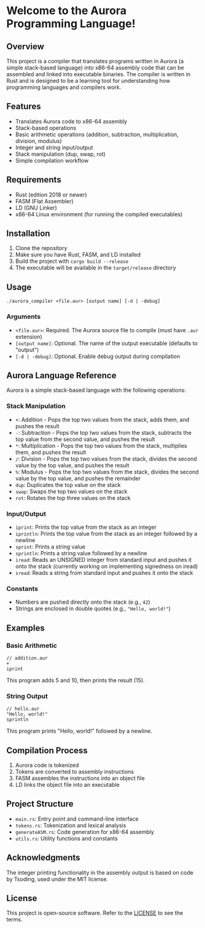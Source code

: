 # Welcome to the Aurora Programming Language!

## Overview

This project is a compiler that translates programs written in Aurora (a simple stack-based language) into x86-64 assembly code that can be assembled and linked into executable binaries. The compiler is written in Rust and is designed to be a learning tool for understanding how programming languages and compilers work.

## Features

- Translates Aurora code to x86-64 assembly
- Stack-based operations
- Basic arithmetic operations (addition, subtraction, multiplication, division, modulus)
- Integer and string input/output
- Stack manipulation (dup, swap, rot)
- Simple compilation workflow

## Requirements

- Rust (edition 2018 or newer)
- FASM (Flat Assembler)
- LD (GNU Linker)
- x86-64 Linux environment (for running the compiled executables)

## Installation

1. Clone the repository
2. Make sure you have Rust, FASM, and LD installed
3. Build the project with `cargo build --release`
4. The executable will be available in the `target/release` directory

## Usage

```
./aurora_compiler <file.aur> [output name] [-d | -debug]
```

### Arguments

- `<file.aur>`: Required. The Aurora source file to compile (must have `.aur` extension)
- `[output name]`: Optional. The name of the output executable (defaults to "output")
- `[-d | -debug]`: Optional. Enable debug output during compilation

## Aurora Language Reference

Aurora is a simple stack-based language with the following operations:

### Stack Manipulation

- `+`: Addition - Pops the top two values from the stack, adds them, and pushes the result
- `-`: Subtraction - Pops the top two values from the stack, subtracts the top value from the second value, and pushes the result
- `*`: Multiplication - Pops the top two values from the stack, multiplies them, and pushes the result
- `/`: Division - Pops the top two values from the stack, divides the second value by the top value, and pushes the result
- `%`: Modulus - Pops the top two values from the stack, divides the second value by the top value, and pushes the remainder
- `dup`: Duplicates the top value on the stack
- `swap`: Swaps the top two values on the stack
- `rot`: Rotates the top three values on the stack

### Input/Output

- `iprint`: Prints the top value from the stack as an integer
- `iprintln`: Prints the top value from the stack as an integer followed by a newline
- `sprint`: Prints a string value
- `sprintln`: Prints a string value followed by a newline
- `iread`: Reads an UNSIGNED integer from standard input and pushes it onto the stack (currently working on implementing signedness on iread)
- `sread`: Reads a string from standard input and pushes it onto the stack

### Constants

- Numbers are pushed directly onto the stack (e.g., `42`)
- Strings are enclosed in double quotes (e.g., `"Hello, world!"`)

## Examples

### Basic Arithmetic

```
// addition.aur
+
iprint
```

This program adds 5 and 10, then prints the result (15).

### String Output

```
// hello.aur
"Hello, world!"
sprintln
```

This program prints "Hello, world!" followed by a newline.

## Compilation Process

1. Aurora code is tokenized
2. Tokens are converted to assembly instructions
3. FASM assembles the instructions into an object file
4. LD links the object file into an executable

## Project Structure

- `main.rs`: Entry point and command-line interface
- `tokens.rs`: Tokenization and lexical analysis
- `generateASM.rs`: Code generation for x86-64 assembly
- `utils.rs`: Utility functions and constants

## Acknowledgments

The integer printing functionality in the assembly output is based on code by Tsoding, used under the MIT license.

## License

This project is open-source software. Refer to the [LICENSE](https://github.com/GraysonHuey/AuroraLang/blob/main/LICENSE) to see the terms.
